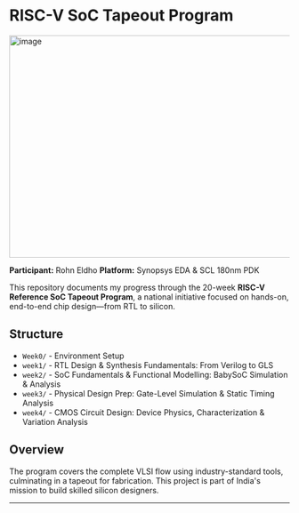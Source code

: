 
# RISC-V SoC Tapeout Program
<img width="600" height="400" alt="image" src="https://github.com/user-attachments/assets/a3a15cc1-fb81-49a9-a96d-e091dfe37413" />

**Participant:** Rohn Eldho
**Platform:** Synopsys EDA & SCL 180nm PDK  

This repository documents my progress through the 20-week **RISC-V Reference SoC Tapeout Program**, a national initiative focused on hands-on, end-to-end chip design—from RTL to silicon.

## Structure
- `Week0/` - Environment Setup
- `week1/` - RTL Design & Synthesis Fundamentals: From Verilog to GLS
- `week2/` - SoC Fundamentals & Functional Modelling: BabySoC Simulation & Analysis
- `week3/` - Physical Design Prep: Gate-Level Simulation & Static Timing Analysis
- `week4/` - CMOS Circuit Design: Device Physics, Characterization & Variation Analysis

## Overview
The program covers the complete VLSI flow using industry-standard tools, culminating in a tapeout for fabrication. This project is part of India's mission to build skilled silicon designers.

---
